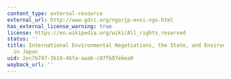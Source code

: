 ```yaml
---
content_type: external-resource
external_url: http://www.gdrc.org/ngo/jp-envi-ngo.html
has_external_license_warning: true
license: https://en.wikipedia.org/wiki/All_rights_reserved
status: ''
title: International Environmental Negotiations, the State, and Environmental NGOs
  in Japan
uid: 2ec7b747-3b18-46fa-aaab-c97fb87ebea0
wayback_url: ''
---
```

